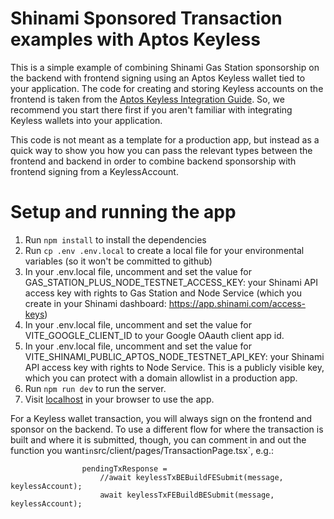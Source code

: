 # Shinami Sponsored Transaction examples with Aptos Keyless
This is a simple example of combining Shinami Gas Station sponsorship on the backend with frontend signing using an Aptos Keyless wallet tied to your application. The code for creating and storing Keyless accounts on the frontend is taken from the [Aptos Keyless Integration Guide](https://aptos.dev/en/build/guides/aptos-keyless/integration-guide). So, we recommend you start there first if you aren't familiar with integrating Keyless wallets into your application. 

This code is not meant as a template for a production app, but instead as a quick way to show you how you can pass the relevant types between the frontend and backend in order to combine backend sponsorship with frontend signing from a KeylessAccount.

# Setup and running the app
1. Run `npm install` to install the dependencies
2. Run `cp .env .env.local` to create a local file for your environmental variables (so it won't be committed to github)
3. In your .env.local file, uncomment and set the value for GAS_STATION_PLUS_NODE_TESTNET_ACCESS_KEY: your Shinami API access key with rights to Gas Station and Node Service (which you create in your Shinami dashboard: https://app.shinami.com/access-keys)
4. In your .env.local file, uncomment and set the value for VITE_GOOGLE_CLIENT_ID to your Google OAauth client app id.
5. In your .env.local file, uncomment and set the value for VITE_SHINAMI_PUBLIC_APTOS_NODE_TESTNET_API_KEY: your Shinami API access key with rights to Node Service. This is a publicly visible key, which you can protect with a domain allowlist in a production app.
5. Run `npm run dev` to run the server.  
6. Visit [localhost](http://localhost:3000/) in your browser to use the app.



For a Keyless wallet transaction, you will always sign on the frontend and sponsor on the backend. To use a different flow for where the transaction is built and where it is submitted, though, you can comment in and out the function you want` in `src/client/pages/TransactionPage.tsx`, e.g.:

                    pendingTxResponse =
                        //await keylessTxBEBuildFESubmit(message, keylessAccount);
                        await keylessTxFEBuildBESubmit(message, keylessAccount);